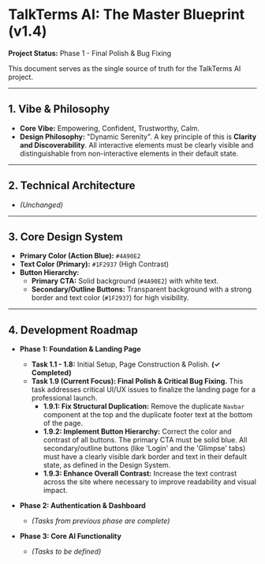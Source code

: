 # TalkTerms AI: The Master Blueprint (v1.4)

**Project Status:** Phase 1 - Final Polish & Bug Fixing

This document serves as the single source of truth for the TalkTerms AI project.

---

## 1. Vibe & Philosophy
*   **Core Vibe:** Empowering, Confident, Trustworthy, Calm.
*   **Design Philosophy:** "Dynamic Serenity". A key principle of this is **Clarity and Discoverability**. All interactive elements must be clearly visible and distinguishable from non-interactive elements in their default state.

---

## 2. Technical Architecture
*   *(Unchanged)*

---

## 3. Core Design System
*   **Primary Color (Action Blue):** `#4A90E2`
*   **Text Color (Primary):** `#1F2937` (High Contrast)
*   **Button Hierarchy:**
    *   **Primary CTA:** Solid background (`#4A90E2`) with white text.
    *   **Secondary/Outline Buttons:** Transparent background with a strong border and text color (`#1F2937`) for high visibility.

---

## 4. Development Roadmap

*   **Phase 1: Foundation & Landing Page**
    *   **Task 1.1 - 1.8:** Initial Setup, Page Construction & Polish. **(✓ Completed)**
    *   **Task 1.9 (Current Focus): Final Polish & Critical Bug Fixing.** This task addresses critical UI/UX issues to finalize the landing page for a professional launch.
        *   **1.9.1: Fix Structural Duplication:** Remove the duplicate `Navbar` component at the top and the duplicate footer text at the bottom of the page.
        *   **1.9.2: Implement Button Hierarchy:** Correct the color and contrast of all buttons. The primary CTA must be solid blue. All secondary/outline buttons (like 'Login' and the 'Glimpse' tabs) must have a clearly visible dark border and text in their default state, as defined in the Design System.
        *   **1.9.3: Enhance Overall Contrast:** Increase the text contrast across the site where necessary to improve readability and visual impact.

*   **Phase 2: Authentication & Dashboard**
    *   *(Tasks from previous phase are complete)*

*   **Phase 3: Core AI Functionality**
    *   *(Tasks to be defined)*
